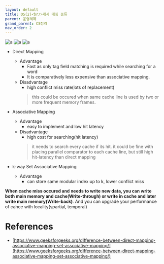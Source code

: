 ```yaml
---
layout: default
title: OS(2)<br/>캐시 매핑 종류
parent: 운영체제
grand_parent: CS정리
nav_order: 2
---
```

![a](../../../../assets/p/cs/os/direct_mapping.png)
![a](../../../../assets/p/cs/os/associate_mapping.png)
![a](../../../../assets/p/cs/os/set_associate_mapping.png)

* Direct Mapping
  * Advantage
    * Fast as only tag field matching is required while searching for a word
    * It is comparatively less expensive than associative mapping.
  * Disadvantage
    * high conflict miss rate(lots of replacement)
    > this could be occured when same cache line is used by two or more frequent memory frames.

* Associative Mapping
  * Advantage
    * easy to implement and low hit latency
  * Disadvantage
    * high cost for searching(hit latency)
    > it needs to search every cache if its hit.
    > it could be fine with placing parallel comparator to each cache line, but still high hit-latency than direct mapping

* k-way Set Associative Mapping
  * Advantage
    * can store same modular index up to k, lower conflict miss

**When cache miss occured and needs to write new data, you can write both main memory and cache(Write-through) or write in cache and later write main memory(Write-back)**. And you can upgrade your performance of cahce with locality(spartial, temporal)



# References
* [https://www.geeksforgeeks.org/difference-between-direct-mapping-associative-mapping-set-associative-mapping/](https://www.geeksforgeeks.org/difference-between-direct-mapping-associative-mapping-set-associative-mapping/)
